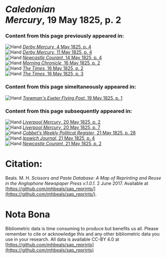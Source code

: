 # *Caledonian Mercury*, 19 May 1825, p. 2  
  
### Content from this page previously appeared in:  
![Hand](http://scissorsandpaste.net/wp-content/uploads/2017/06/smallhandpointer.png) [*Derby Mercury*, 4 May 1825, p. 4](https://mhbeals.github.io/sap_html/Derby-Mercury/Derby-Mercury-4-May-1825-p-4)  
![Hand](http://scissorsandpaste.net/wp-content/uploads/2017/06/smallhandpointer.png) [*Derby Mercury*, 11 May 1825, p. 4](https://mhbeals.github.io/sap_html/Derby-Mercury/Derby-Mercury-11-May-1825-p-4)  
![Hand](http://scissorsandpaste.net/wp-content/uploads/2017/06/smallhandpointer.png) [*Newcastle Courant*, 14 May 1825, p. 4](https://mhbeals.github.io/sap_html/Newcastle-Courant/Newcastle-Courant-14-May-1825-p-4)  
![Hand](http://scissorsandpaste.net/wp-content/uploads/2017/06/smallhandpointer.png) [*Morning Chronicle*, 16 May 1825, p. 2](https://mhbeals.github.io/sap_html/Morning-Chronicle/Morning-Chronicle-16-May-1825-p-2)  
![Hand](http://scissorsandpaste.net/wp-content/uploads/2017/06/smallhandpointer.png) [*The Times*, 16 May 1825, p. 2](https://mhbeals.github.io/sap_html/The-Times/The-Times-16-May-1825-p-2)  
![Hand](http://scissorsandpaste.net/wp-content/uploads/2017/06/smallhandpointer.png) [*The Times*, 16 May 1825, p. 3](https://mhbeals.github.io/sap_html/The-Times/The-Times-16-May-1825-p-3)  
  
### Content from this page simeltaneously appeared in:  
![Hand](http://scissorsandpaste.net/wp-content/uploads/2017/06/smallhandpointer.png) [*Trewman's Exeter Flying Post*, 19 May 1825, p. 1](https://mhbeals.github.io/sap_html/Trewman's-Exeter-Flying-Post/Trewman's-Exeter-Flying-Post-19-May-1825-p-1)  
  
### Content from this page subsequently appeared in:  
![Hand](http://scissorsandpaste.net/wp-content/uploads/2017/06/smallhandpointer.png) [*Liverpool Mercury*, 20 May 1825, p. 2](https://mhbeals.github.io/sap_html/Liverpool-Mercury/Liverpool-Mercury-20-May-1825-p-2)  
![Hand](http://scissorsandpaste.net/wp-content/uploads/2017/06/smallhandpointer.png) [*Liverpool Mercury*, 20 May 1825, p. 7](https://mhbeals.github.io/sap_html/Liverpool-Mercury/Liverpool-Mercury-20-May-1825-p-7)  
![Hand](http://scissorsandpaste.net/wp-content/uploads/2017/06/smallhandpointer.png) [*Cobbet's Weekly Political Register*, 21 May 1825, p. 28](https://mhbeals.github.io/sap_html/Cobbet's-Weekly-Political-Register/Cobbet's-Weekly-Political-Register-21-May-1825-p-28)  
![Hand](http://scissorsandpaste.net/wp-content/uploads/2017/06/smallhandpointer.png) [*Ipswich Journal*, 21 May 1825, p. 4](https://mhbeals.github.io/sap_html/Ipswich-Journal/Ipswich-Journal-21-May-1825-p-4)  
![Hand](http://scissorsandpaste.net/wp-content/uploads/2017/06/smallhandpointer.png) [*Newcastle Courant*, 21 May 1825, p. 2](https://mhbeals.github.io/sap_html/Newcastle-Courant/Newcastle-Courant-21-May-1825-p-2)  


# Citation: 

Beals. M. H. *Scissors and Paste Database: A Map of Reprinting and Reuse in the Anglophone Newspaper Press v.1.0.1.* 2 June 2017. Available at [https://github.com/mhbeals/sap_reprints/](https://github.com/mhbeals/sap_reprints/). 

# Nota Bona

Bibliometric data is time consuming to produce but benefits us all. Please remember to cite or acknowledge this and any other bibliometric data you use in your research. All data is available CC-BY 4.0 at [https://github.com/mhbeals/sap_reprints](https://github.com/mhbeals/sap_reprints)